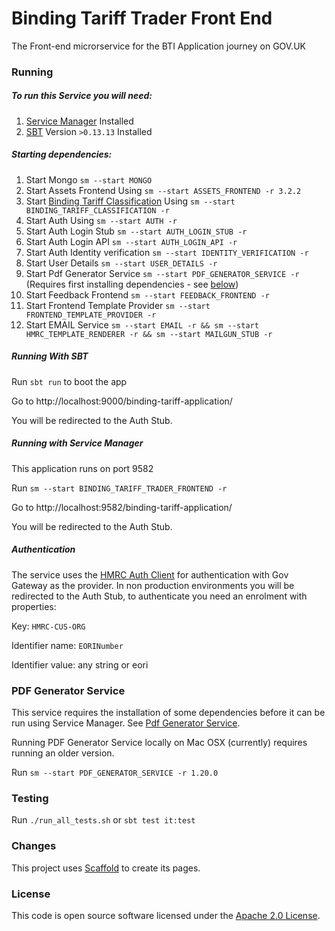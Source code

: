 
# Binding Tariff Trader Front End

The Front-end microrservice for the BTI Application journey on GOV.UK


### Running

##### To run this Service you will need:

1) [Service Manager](https://github.com/hmrc/service-manager) Installed
2) [SBT](https://www.scala-sbt.org) Version `>0.13.13` Installed

##### Starting dependencies:

1) Start Mongo `sm --start MONGO`
2) Start Assets Frontend Using `sm --start ASSETS_FRONTEND -r 3.2.2`
3) Start [Binding Tariff Classification](https://github.com/hmrc/binding-tariff-classification) Using `sm --start BINDING_TARIFF_CLASSIFICATION -r`
4) Start Auth Using `sm --start AUTH -r`
5) Start Auth Login Stub `sm --start AUTH_LOGIN_STUB -r`
6) Start Auth Login API `sm --start AUTH_LOGIN_API -r`
7) Start Auth Identity verification `sm --start IDENTITY_VERIFICATION -r`
8) Start User Details `sm --start USER_DETAILS -r`
9) Start Pdf Generator Service `sm --start PDF_GENERATOR_SERVICE -r` (Requires first installing dependencies - see [below](#pdf-generator-service))
10) Start Feedback Frontend `sm --start FEEDBACK_FRONTEND -r`
11) Start Frontend Template Provider `sm --start FRONTEND_TEMPLATE_PROVIDER -r`
12) Start EMAIL Service `sm --start EMAIL -r && sm --start HMRC_TEMPLATE_RENDERER -r && sm --start MAILGUN_STUB -r`


##### Running With SBT

Run `sbt run` to boot the app

Go to http://localhost:9000/binding-tariff-application/

You will be redirected to the Auth Stub.

##### Running with Service Manager

This application runs on port 9582

Run `sm --start BINDING_TARIFF_TRADER_FRONTEND -r`

Go to http://localhost:9582/binding-tariff-application/

You will be redirected to the Auth Stub.

##### Authentication

The service uses the [HMRC Auth Client](https://github.com/hmrc/auth-client) for authentication with Gov Gateway as the provider. In non production environments you will be redirected to the Auth Stub, to authenticate you need an enrolment with properties:

Key: `HMRC-CUS-ORG`

Identifier name: `EORINumber`

Identifier value: any string or eori

### PDF Generator Service
This service requires the installation of some dependencies before it can be run using Service Manager.  See [Pdf Generator Service](https://github.com/hmrc/pdf-generator-service).

Running PDF Generator Service locally on Mac OSX (currently) requires running an older version.  

Run `sm --start PDF_GENERATOR_SERVICE -r 1.20.0`

### Testing

Run `./run_all_tests.sh`
or `sbt test it:test`

### Changes

This project uses [Scaffold](https://github.com/hmrc/hmrc-frontend-scaffold.g8) to create its pages.

### License

This code is open source software licensed under the [Apache 2.0 License]("http://www.apache.org/licenses/LICENSE-2.0.html").
